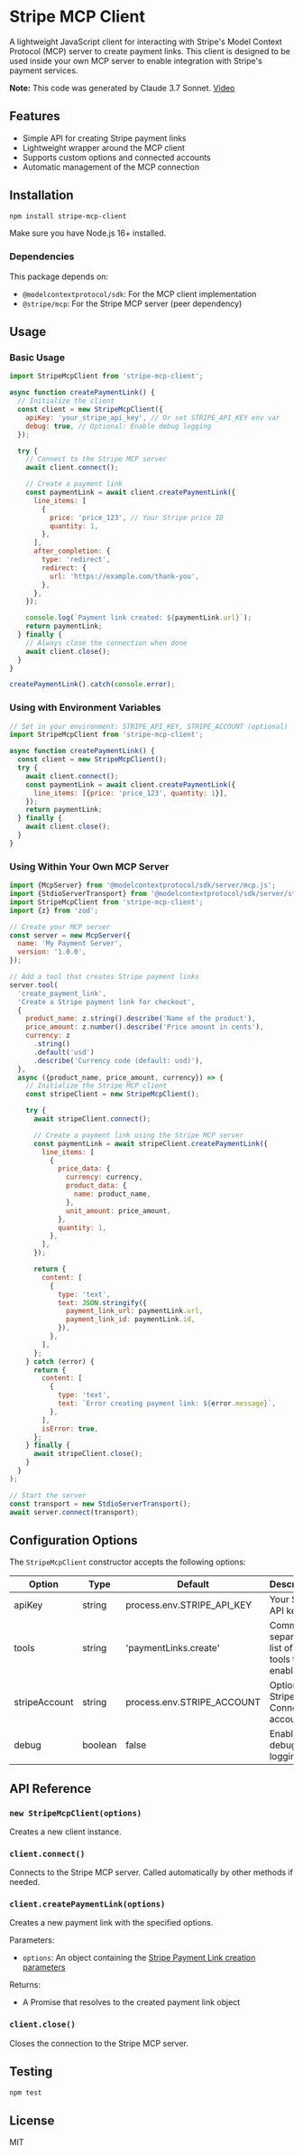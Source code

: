 # Stripe MCP Client

A lightweight JavaScript client for interacting with Stripe's Model Context Protocol (MCP) server to create payment links. This client is designed to be used inside your own MCP server to enable integration with Stripe's payment services.

**Note:** This code was generated by Claude 3.7 Sonnet. [Video](https://x.com/matt_morgis/status/1914668959711789487)

## Features

- Simple API for creating Stripe payment links
- Lightweight wrapper around the MCP client
- Supports custom options and connected accounts
- Automatic management of the MCP connection

## Installation

```bash
npm install stripe-mcp-client
```

Make sure you have Node.js 16+ installed.

### Dependencies

This package depends on:

- `@modelcontextprotocol/sdk`: For the MCP client implementation
- `@stripe/mcp`: For the Stripe MCP server (peer dependency)

## Usage

### Basic Usage

```javascript
import StripeMcpClient from 'stripe-mcp-client';

async function createPaymentLink() {
  // Initialize the client
  const client = new StripeMcpClient({
    apiKey: 'your_stripe_api_key', // Or set STRIPE_API_KEY env var
    debug: true, // Optional: Enable debug logging
  });

  try {
    // Connect to the Stripe MCP server
    await client.connect();

    // Create a payment link
    const paymentLink = await client.createPaymentLink({
      line_items: [
        {
          price: 'price_123', // Your Stripe price ID
          quantity: 1,
        },
      ],
      after_completion: {
        type: 'redirect',
        redirect: {
          url: 'https://example.com/thank-you',
        },
      },
    });

    console.log(`Payment link created: ${paymentLink.url}`);
    return paymentLink;
  } finally {
    // Always close the connection when done
    await client.close();
  }
}

createPaymentLink().catch(console.error);
```

### Using with Environment Variables

```javascript
// Set in your environment: STRIPE_API_KEY, STRIPE_ACCOUNT (optional)
import StripeMcpClient from 'stripe-mcp-client';

async function createPaymentLink() {
  const client = new StripeMcpClient();
  try {
    await client.connect();
    const paymentLink = await client.createPaymentLink({
      line_items: [{price: 'price_123', quantity: 1}],
    });
    return paymentLink;
  } finally {
    await client.close();
  }
}
```

### Using Within Your Own MCP Server

```javascript
import {McpServer} from '@modelcontextprotocol/sdk/server/mcp.js';
import {StdioServerTransport} from '@modelcontextprotocol/sdk/server/stdio.js';
import StripeMcpClient from 'stripe-mcp-client';
import {z} from 'zod';

// Create your MCP server
const server = new McpServer({
  name: 'My Payment Server',
  version: '1.0.0',
});

// Add a tool that creates Stripe payment links
server.tool(
  'create_payment_link',
  'Create a Stripe payment link for checkout',
  {
    product_name: z.string().describe('Name of the product'),
    price_amount: z.number().describe('Price amount in cents'),
    currency: z
      .string()
      .default('usd')
      .describe('Currency code (default: usd)'),
  },
  async ({product_name, price_amount, currency}) => {
    // Initialize the Stripe MCP client
    const stripeClient = new StripeMcpClient();

    try {
      await stripeClient.connect();

      // Create a payment link using the Stripe MCP server
      const paymentLink = await stripeClient.createPaymentLink({
        line_items: [
          {
            price_data: {
              currency: currency,
              product_data: {
                name: product_name,
              },
              unit_amount: price_amount,
            },
            quantity: 1,
          },
        ],
      });

      return {
        content: [
          {
            type: 'text',
            text: JSON.stringify({
              payment_link_url: paymentLink.url,
              payment_link_id: paymentLink.id,
            }),
          },
        ],
      };
    } catch (error) {
      return {
        content: [
          {
            type: 'text',
            text: `Error creating payment link: ${error.message}`,
          },
        ],
        isError: true,
      };
    } finally {
      await stripeClient.close();
    }
  }
);

// Start the server
const transport = new StdioServerTransport();
await server.connect(transport);
```

## Configuration Options

The `StripeMcpClient` constructor accepts the following options:

| Option        | Type    | Default                    | Description                                    |
| ------------- | ------- | -------------------------- | ---------------------------------------------- |
| apiKey        | string  | process.env.STRIPE_API_KEY | Your Stripe API key                            |
| tools         | string  | 'paymentLinks.create'      | Comma-separated list of Stripe tools to enable |
| stripeAccount | string  | process.env.STRIPE_ACCOUNT | Optional Stripe Connect account ID             |
| debug         | boolean | false                      | Enable debug logging                           |

## API Reference

### `new StripeMcpClient(options)`

Creates a new client instance.

### `client.connect()`

Connects to the Stripe MCP server. Called automatically by other methods if needed.

### `client.createPaymentLink(options)`

Creates a new payment link with the specified options.

Parameters:

- `options`: An object containing the [Stripe Payment Link creation parameters](https://stripe.com/docs/api/payment_links/payment_links/create)

Returns:

- A Promise that resolves to the created payment link object

### `client.close()`

Closes the connection to the Stripe MCP server.

## Testing

```bash
npm test
```

## License

MIT

